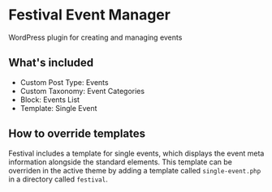 # Festival Event Manager

WordPress plugin for creating and managing events

## What's included

- Custom Post Type: Events
- Custom Taxonomy: Event Categories
- Block: Events List
- Template: Single Event

## How to override templates

Festival includes a template for single events, which displays the event meta information alongside the standard elements. This template can be overriden in the active theme by adding a template called `single-event.php` in a directory called `festival`.